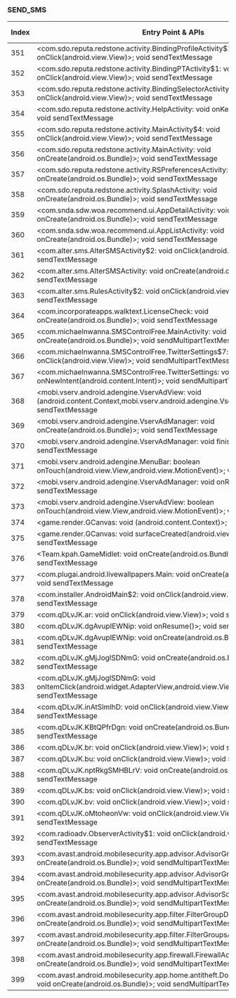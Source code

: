 ### SEND_SMS
| Index | Entry Point & APIs | Screen shot | Resource id | Label |
| ------------- | ------------- | ------------- |-------------|-------------|
| 351 | <com.sdo.reputa.redstone.activity.BindingProfileActivity$1: void onClick(android.view.View)>; void sendTextMessage | ![](D:\COSMOS\output\py\Drebin\VirusShare_Android_20130506\VirusShare_bfa7bd628efe1f6d2fe7836dbffb7967\com.sdo.reputa.redstone.activity.BindingProfileActivity.png) |  | |
| 352 | <com.sdo.reputa.redstone.activity.BindingPTActivity$1: void onClick(android.view.View)>; void sendTextMessage | ![](D:\COSMOS\output\py\Drebin\VirusShare_Android_20130506\VirusShare_bfa7bd628efe1f6d2fe7836dbffb7967\com.sdo.reputa.redstone.activity.BindingPTActivity.png) |  | |
| 353 | <com.sdo.reputa.redstone.activity.BindingSelectorActivity$1: void onClick(android.view.View)>; void sendTextMessage | ![](D:\COSMOS\output\py\Drebin\VirusShare_Android_20130506\VirusShare_bfa7bd628efe1f6d2fe7836dbffb7967\com.sdo.reputa.redstone.activity.BindingSelectorActivity.png) |  | |
| 354 | <com.sdo.reputa.redstone.activity.HelpActivity: void onKefu(android.view.View)>; void sendTextMessage | ![](D:\COSMOS\output\py\Drebin\VirusShare_Android_20130506\VirusShare_bfa7bd628efe1f6d2fe7836dbffb7967\com.sdo.reputa.redstone.activity.HelpActivity.png) |  | |
| 355 | <com.sdo.reputa.redstone.activity.MainActivity$4: void onClick(android.view.View)>; void sendTextMessage | ![](D:\COSMOS\output\py\Drebin\VirusShare_Android_20130506\VirusShare_bfa7bd628efe1f6d2fe7836dbffb7967\com.sdo.reputa.redstone.activity.MainActivity.png) |  | |
| 356 | <com.sdo.reputa.redstone.activity.MainActivity: void onCreate(android.os.Bundle)>; void sendTextMessage | ![](D:\COSMOS\output\py\Drebin\VirusShare_Android_20130506\VirusShare_bfa7bd628efe1f6d2fe7836dbffb7967\com.sdo.reputa.redstone.activity.MainActivity.png) |  | |
| 357 | <com.sdo.reputa.redstone.activity.RSPreferencesActivity: void onCreate(android.os.Bundle)>; void sendTextMessage | ![](D:\COSMOS\output\py\Drebin\VirusShare_Android_20130506\VirusShare_bfa7bd628efe1f6d2fe7836dbffb7967\com.sdo.reputa.redstone.activity.RSPreferencesActivity.png) |  | |
| 358 | <com.sdo.reputa.redstone.activity.SplashActivity: void onCreate(android.os.Bundle)>; void sendTextMessage | ![](D:\COSMOS\output\py\Drebin\VirusShare_Android_20130506\VirusShare_bfa7bd628efe1f6d2fe7836dbffb7967\com.sdo.reputa.redstone.activity.SplashActivity.png) |  | |
| 359 | <com.snda.sdw.woa.recommend.ui.AppDetailActivity: void onCreate(android.os.Bundle)>; void sendTextMessage | ![](D:\COSMOS\output\py\Drebin\VirusShare_Android_20130506\VirusShare_bfa7bd628efe1f6d2fe7836dbffb7967\com.snda.sdw.woa.recommend.ui.AppDetailActivity.png) |  | |
| 360 | <com.snda.sdw.woa.recommend.ui.AppListActivity: void onCreate(android.os.Bundle)>; void sendTextMessage | ![](D:\COSMOS\output\py\Drebin\VirusShare_Android_20130506\VirusShare_bfa7bd628efe1f6d2fe7836dbffb7967\com.snda.sdw.woa.recommend.ui.AppListActivity.png) |  | |
| 361 | <com.alter.sms.AlterSMSActivity$2: void onClick(android.view.View)>; void sendTextMessage | ![](D:\COSMOS\output\py\Drebin\VirusShare_Android_20130506\VirusShare_c2e8d0b067711c688017773311b52d89\com.alter.sms.AlterSMSActivity.png) |  | |
| 362 | <com.alter.sms.AlterSMSActivity: void onCreate(android.os.Bundle)>; void sendTextMessage | ![](D:\COSMOS\output\py\Drebin\VirusShare_Android_20130506\VirusShare_c2e8d0b067711c688017773311b52d89\com.alter.sms.AlterSMSActivity.png) |  | |
| 363 | <com.alter.sms.RulesActivity$2: void onClick(android.view.View)>; void sendTextMessage | ![](D:\COSMOS\output\py\Drebin\VirusShare_Android_20130506\VirusShare_c2e8d0b067711c688017773311b52d89\com.alter.sms.RulesActivity.png) |  | |
| 364 | <com.incorporateapps.walktext.LicenseCheck: void onCreate(android.os.Bundle)>; void sendTextMessage | ![](D:\COSMOS\output\py\Drebin\VirusShare_Android_20130506\VirusShare_c3a0f5d584cc2c3221bbd79486578208\com.incorporateapps.walktext.LicenseCheck.png) |  | |
| 365 | <com.michaelnwanna.SMSControlFree.MainActivity: void onCreate(android.os.Bundle)>; void sendMultipartTextMessage | ![](D:\COSMOS\output\py\Drebin\VirusShare_Android_20130506\VirusShare_c9541743a3080307dbb6ff02103ea382\com.michaelnwanna.SMSControlFree.MainActivity.png) |  | |
| 366 | <com.michaelnwanna.SMSControlFree.TwitterSettings$7: void onClick(android.view.View)>; void sendMultipartTextMessage | ![](D:\COSMOS\output\py\Drebin\VirusShare_Android_20130506\VirusShare_c9541743a3080307dbb6ff02103ea382\com.michaelnwanna.SMSControlFree.TwitterSettings.png) |  | |
| 367 | <com.michaelnwanna.SMSControlFree.TwitterSettings: void onNewIntent(android.content.Intent)>; void sendMultipartTextMessage | ![](D:\COSMOS\output\py\Drebin\VirusShare_Android_20130506\VirusShare_c9541743a3080307dbb6ff02103ea382\com.michaelnwanna.SMSControlFree.TwitterSettings.png) |  | |
| 368 | <mobi.vserv.android.adengine.VservAdView: void <init>(android.content.Context,mobi.vserv.android.adengine.VservAdManager)>; void sendTextMessage | ![](D:\COSMOS\output\py\Drebin\VirusShare_Android_20130506\VirusShare_c9f67cf4b1f17f05e39defd12d8ce3dc\mobi.vserv.android.adengine.VservAdManager.png) |  | |
| 369 | <mobi.vserv.android.adengine.VservAdManager: void onCreate(android.os.Bundle)>; void sendTextMessage | ![](D:\COSMOS\output\py\Drebin\VirusShare_Android_20130506\VirusShare_c9f67cf4b1f17f05e39defd12d8ce3dc\mobi.vserv.android.adengine.VservAdManager.png) |  | |
| 370 | <mobi.vserv.android.adengine.VservAdManager: void finish()>; void sendTextMessage | ![](D:\COSMOS\output\py\Drebin\VirusShare_Android_20130506\VirusShare_c9f67cf4b1f17f05e39defd12d8ce3dc\mobi.vserv.android.adengine.VservAdManager.png) |  | |
| 371 | <mobi.vserv.android.adengine.MenuBar: boolean onTouch(android.view.View,android.view.MotionEvent)>; void sendTextMessage | ![](D:\COSMOS\output\py\Drebin\VirusShare_Android_20130506\VirusShare_c9f67cf4b1f17f05e39defd12d8ce3dc\mobi.vserv.android.adengine.VservAdManager.png) |  | |
| 372 | <mobi.vserv.android.adengine.VservAdManager: void onResume()>; void sendTextMessage | ![](D:\COSMOS\output\py\Drebin\VirusShare_Android_20130506\VirusShare_c9f67cf4b1f17f05e39defd12d8ce3dc\mobi.vserv.android.adengine.VservAdManager.png) |  | |
| 373 | <mobi.vserv.android.adengine.VservAdView: boolean onTouch(android.view.View,android.view.MotionEvent)>; void sendTextMessage | ![](D:\COSMOS\output\py\Drebin\VirusShare_Android_20130506\VirusShare_c9f67cf4b1f17f05e39defd12d8ce3dc\mobi.vserv.android.adengine.VservAdManager.png) |  | |
| 374 | <game.render.GCanvas: void <init>(android.content.Context)>; void sendTextMessage | ![](D:\COSMOS\output\py\Drebin\VirusShare_Android_20130506\VirusShare_d22cce966c2272a2728b788a562c2938\Team.kpah.GameMidlet.png) |  | |
| 375 | <game.render.GCanvas: void surfaceCreated(android.view.SurfaceHolder)>; void sendTextMessage | ![](D:\COSMOS\output\py\Drebin\VirusShare_Android_20130506\VirusShare_d22cce966c2272a2728b788a562c2938\Team.kpah.GameMidlet.png) |  | |
| 376 | <Team.kpah.GameMidlet: void onCreate(android.os.Bundle)>; void sendTextMessage | ![](D:\COSMOS\output\py\Drebin\VirusShare_Android_20130506\VirusShare_d22cce966c2272a2728b788a562c2938\Team.kpah.GameMidlet.png) |  | |
| 377 | <com.plugai.android.livewallpapers.Main: void onCreate(android.os.Bundle)>; void sendTextMessage | ![](D:\COSMOS\output\py\Drebin\VirusShare_Android_20130506\VirusShare_d65922a9d7b891aa1a1877e20f912d97\com.plugai.android.livewallpapers.Main.png) |  | |
| 378 | <com.installer.AndroidMain$2: void onClick(android.view.View)>; void sendTextMessage | ![](D:\COSMOS\output\py\Drebin\VirusShare_Android_20130506\VirusShare_d78e31ee9cd4eea95a6ec89cae52a60e\com.installer.AndroidMain.png) |  | |
| 379 | <com.qDLvJK.ar: void onClick(android.view.View)>; void sendTextMessage | ![](D:\COSMOS\output\py\Drebin\VirusShare_Android_20130506\VirusShare_db23e4c5cbb69590efb106a34a5fd11f\com.qDLvJK.dgAvupIEWNip.png) |  | |
| 380 | <com.qDLvJK.dgAvupIEWNip: void onResume()>; void sendTextMessage | ![](D:\COSMOS\output\py\Drebin\VirusShare_Android_20130506\VirusShare_db23e4c5cbb69590efb106a34a5fd11f\com.qDLvJK.dgAvupIEWNip.png) |  | |
| 381 | <com.qDLvJK.dgAvupIEWNip: void onCreate(android.os.Bundle)>; void sendTextMessage | ![](D:\COSMOS\output\py\Drebin\VirusShare_Android_20130506\VirusShare_db23e4c5cbb69590efb106a34a5fd11f\com.qDLvJK.dgAvupIEWNip.png) |  | |
| 382 | <com.qDLvJK.gMjJoglSDNmG: void onCreate(android.os.Bundle)>; void sendTextMessage | ![](D:\COSMOS\output\py\Drebin\VirusShare_Android_20130506\VirusShare_db23e4c5cbb69590efb106a34a5fd11f\com.qDLvJK.gMjJoglSDNmG.png) |  | |
| 383 | <com.qDLvJK.gMjJoglSDNmG: void onItemClick(android.widget.AdapterView,android.view.View,int,long)>; void sendTextMessage | ![](D:\COSMOS\output\py\Drebin\VirusShare_Android_20130506\VirusShare_db23e4c5cbb69590efb106a34a5fd11f\com.qDLvJK.gMjJoglSDNmG.png) |  | |
| 384 | <com.qDLvJK.inAtSlmlhD: void onClick(android.view.View)>; void sendTextMessage | ![](D:\COSMOS\output\py\Drebin\VirusShare_Android_20130506\VirusShare_db23e4c5cbb69590efb106a34a5fd11f\com.qDLvJK.inAtSlmlhD.png) |  | |
| 385 | <com.qDLvJK.KBtQPfrDgn: void onCreate(android.os.Bundle)>; void sendTextMessage | ![](D:\COSMOS\output\py\Drebin\VirusShare_Android_20130506\VirusShare_db23e4c5cbb69590efb106a34a5fd11f\com.qDLvJK.KBtQPfrDgn.png) |  | |
| 386 | <com.qDLvJK.br: void onClick(android.view.View)>; void sendTextMessage | ![](D:\COSMOS\output\py\Drebin\VirusShare_Android_20130506\VirusShare_db23e4c5cbb69590efb106a34a5fd11f\com.qDLvJK.nptRkgSMHBLrV.png) |  | |
| 387 | <com.qDLvJK.bu: void onClick(android.view.View)>; void sendTextMessage | ![](D:\COSMOS\output\py\Drebin\VirusShare_Android_20130506\VirusShare_db23e4c5cbb69590efb106a34a5fd11f\com.qDLvJK.nptRkgSMHBLrV.png) |  | |
| 388 | <com.qDLvJK.nptRkgSMHBLrV: void onCreate(android.os.Bundle)>; void sendTextMessage | ![](D:\COSMOS\output\py\Drebin\VirusShare_Android_20130506\VirusShare_db23e4c5cbb69590efb106a34a5fd11f\com.qDLvJK.nptRkgSMHBLrV.png) |  | |
| 389 | <com.qDLvJK.bs: void onClick(android.view.View)>; void sendTextMessage | ![](D:\COSMOS\output\py\Drebin\VirusShare_Android_20130506\VirusShare_db23e4c5cbb69590efb106a34a5fd11f\com.qDLvJK.nptRkgSMHBLrV.png) |  | |
| 390 | <com.qDLvJK.bv: void onClick(android.view.View)>; void sendTextMessage | ![](D:\COSMOS\output\py\Drebin\VirusShare_Android_20130506\VirusShare_db23e4c5cbb69590efb106a34a5fd11f\com.qDLvJK.nptRkgSMHBLrV.png) |  | |
| 391 | <com.qDLvJK.oMtoheonVw: void onClick(android.view.View)>; void sendTextMessage | ![](D:\COSMOS\output\py\Drebin\VirusShare_Android_20130506\VirusShare_db23e4c5cbb69590efb106a34a5fd11f\com.qDLvJK.oMtoheonVw.png) |  | |
| 392 | <com.radioadv.ObserverActivity$1: void onClick(android.view.View)>; void sendTextMessage | ![](D:\COSMOS\output\py\Drebin\VirusShare_Android_20130506\VirusShare_dff0a4e5e933a163db9f4bb732d0654e\com.radioadv.ObserverActivity.png) |  | |
| 393 | <com.avast.android.mobilesecurity.app.advisor.AdvisorGroupsActivity: void onCreate(android.os.Bundle)>; void sendMultipartTextMessage | ![](D:\COSMOS\output\py\Drebin\VirusShare_Android_20130506\VirusShare_ec61ea8db90c1a56c3b82a89cd44f4d6\com.avast.android.mobilesecurity.app.advisor.AdvisorGroupsActivity.png) |  | |
| 394 | <com.avast.android.mobilesecurity.app.advisor.AdvisorGroupsTabletActivity: void onCreate(android.os.Bundle)>; void sendMultipartTextMessage | ![](D:\COSMOS\output\py\Drebin\VirusShare_Android_20130506\VirusShare_e2af6d70eedd72dc96c0810488dc50a8\com.avast.android.mobilesecurity.app.advisor.AdvisorGroupsTabletActivity.png) |  | |
| 395 | <com.avast.android.mobilesecurity.app.advisor.AdvisorScanActivity: void onCreate(android.os.Bundle)>; void sendMultipartTextMessage | ![](D:\COSMOS\output\py\Drebin\VirusShare_Android_20130506\VirusShare_ec61ea8db90c1a56c3b82a89cd44f4d6\com.avast.android.mobilesecurity.app.advisor.AdvisorScanActivity.png) |  | |
| 396 | <com.avast.android.mobilesecurity.app.filter.FilterGroupDetailActivity: void onCreate(android.os.Bundle)>; void sendMultipartTextMessage | ![](D:\COSMOS\output\py\Drebin\VirusShare_Android_20130506\VirusShare_ec61ea8db90c1a56c3b82a89cd44f4d6\com.avast.android.mobilesecurity.app.filter.FilterGroupDetailActivity.png) |  | |
| 397 | <com.avast.android.mobilesecurity.app.filter.FilterGroupsActivity: void onCreate(android.os.Bundle)>; void sendMultipartTextMessage | ![](D:\COSMOS\output\py\Drebin\VirusShare_Android_20130506\VirusShare_ec61ea8db90c1a56c3b82a89cd44f4d6\com.avast.android.mobilesecurity.app.filter.FilterGroupsActivity.png) |  | |
| 398 | <com.avast.android.mobilesecurity.app.firewall.FirewallActivity: void onCreate(android.os.Bundle)>; void sendMultipartTextMessage | ![](D:\COSMOS\output\py\Drebin\VirusShare_Android_20130506\VirusShare_ec61ea8db90c1a56c3b82a89cd44f4d6\com.avast.android.mobilesecurity.app.firewall.FirewallActivity.png) |  | |
| 399 | <com.avast.android.mobilesecurity.app.home.antitheft.DownloadAntiTheftActivity: void onCreate(android.os.Bundle)>; void sendMultipartTextMessage | ![](D:\COSMOS\output\py\Drebin\VirusShare_Android_20130506\VirusShare_ec61ea8db90c1a56c3b82a89cd44f4d6\com.avast.android.mobilesecurity.app.home.antitheft.DownloadAntiTheftActivity.png) |  | |
